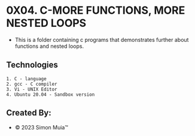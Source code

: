 # 0X04. C-MORE FUNCTIONS, MORE NESTED LOOPS

* This is a folder containing c programs that demonstrates further about functions and nested loops.

## Technologies
	1. C - language
	2. gcc - C compiler
	3. Vi - UNIX Editor
	4. Ubuntu 20.04 - Sandbox version

## Created By:

 * &copy; 2023 Simon Muia&trade;
